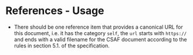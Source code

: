 # References - Usage

* There should be one reference item that provides a canonical URL for this document, i.e. it has the category `self`, the `url` starts with `https://` and ends with a valid filename for the CSAF document according to the rules in section 5.1. of the specification.

